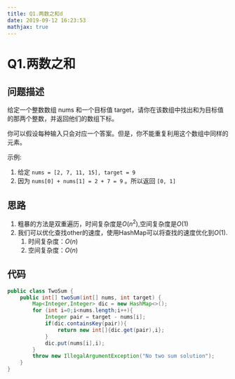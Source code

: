 ```yaml
---
title: Q1.两数之和d
date: 2019-09-12 16:23:53
mathjax: true
---
```

# Q1.两数之和

## 问题描述

给定一个整数数组 nums 和一个目标值 target，请你在该数组中找出和为目标值的那两个整数，并返回他们的数组下标。

你可以假设每种输入只会对应一个答案。但是，你不能重复利用这个数组中同样的元素。

示例:

1. 给定 `nums = [2, 7, 11, 15], target = 9`
2. 因为 `nums[0] + nums[1] = 2 + 7 = 9` 。所以返回 `[0, 1]`

## 思路

1. 粗暴的方法是双重遍历，时间复杂度是$O(n^2)$,空间复杂度是$O(1)$
2. 我们可以优化查找other的速度，使用HashMap可以将查找的速度优化到$O(1)$.
    1. 时间复杂度：$O(n)$
    2. 空间复杂度：$O(n)$

## 代码

```java
public class TwoSum {
    public int[] twoSum(int[] nums, int target) {
        Map<Integer,Integer> dic = new HashMap<>();
        for (int i=0;i<nums.length;i++){
            Integer pair = target - nums[i];
            if(dic.containsKey(pair)){
                return new int[]{dic.get(pair),i};
            }
            dic.put(nums[i],i);
        }
        throw new IllegalArgumentException("No two sum solution");
    }
}
```